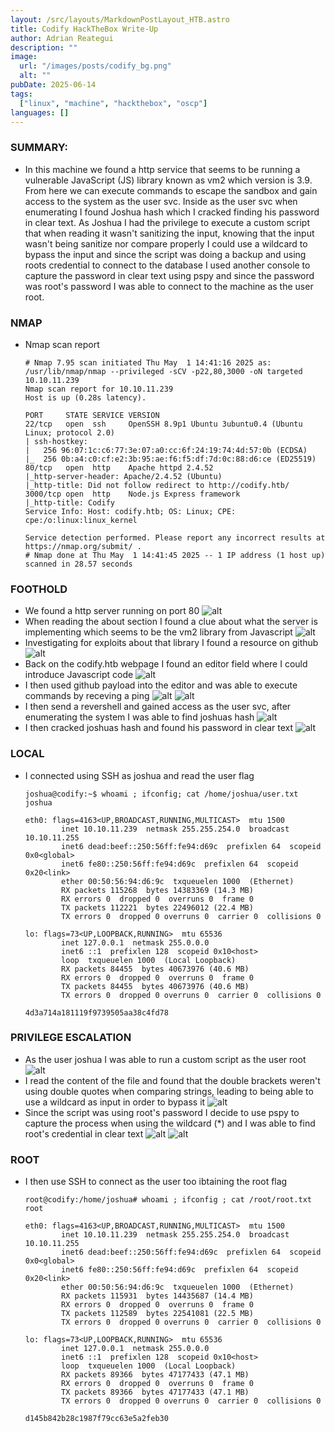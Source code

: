 ```yaml
---
layout: /src/layouts/MarkdownPostLayout_HTB.astro
title: Codify HackTheBox Write-Up
author: Adrian Reategui
description: ""
image:
  url: "/images/posts/codify_bg.png"
  alt: ""
pubDate: 2025-06-14
tags:
  ["linux", "machine", "hackthebox", "oscp"]
languages: []
---
```


### SUMMARY:
- In this machine we found a http service that seems to be running a vulnerable JavaScript (JS) library known as vm2 which version is 3.9. From here we can execute commands to escape the sandbox and gain access to the system as the user svc. Inside as the user svc when enumerating I found Joshua hash which I cracked finding his password in clear text. As Joshua I had the privilege to execute a custom script that when reading it wasn't sanitizing the input, knowing that the input wasn't being sanitize nor compare properly I could use a wildcard to bypass the input and since the script was doing a backup and using roots credential to connect to the database I used another console to capture the password in clear text using pspy and since the password was root's password I was able to connect to the machine as the user root.

### NMAP
- Nmap scan report
	```
	# Nmap 7.95 scan initiated Thu May  1 14:41:16 2025 as: /usr/lib/nmap/nmap --privileged -sCV -p22,80,3000 -oN targeted 10.10.11.239
	Nmap scan report for 10.10.11.239
	Host is up (0.28s latency).
	
	PORT     STATE SERVICE VERSION
	22/tcp   open  ssh     OpenSSH 8.9p1 Ubuntu 3ubuntu0.4 (Ubuntu Linux; protocol 2.0)
	| ssh-hostkey: 
	|   256 96:07:1c:c6:77:3e:07:a0:cc:6f:24:19:74:4d:57:0b (ECDSA)
	|_  256 0b:a4:c0:cf:e2:3b:95:ae:f6:f5:df:7d:0c:88:d6:ce (ED25519)
	80/tcp   open  http    Apache httpd 2.4.52
	|_http-server-header: Apache/2.4.52 (Ubuntu)
	|_http-title: Did not follow redirect to http://codify.htb/
	3000/tcp open  http    Node.js Express framework
	|_http-title: Codify
	Service Info: Host: codify.htb; OS: Linux; CPE: cpe:/o:linux:linux_kernel
	
	Service detection performed. Please report any incorrect results at https://nmap.org/submit/ .
	# Nmap done at Thu May  1 14:41:45 2025 -- 1 IP address (1 host up) scanned in 28.57 seconds
	```
### FOOTHOLD
- We found a http server running on port 80
	![alt](/images/posts/codify.webp)
- When reading the about section I found a clue about what the server is implementing which seems to be the vm2 library from Javascript
	![alt](/images/posts/codify2.webp)
- Investigating for exploits about that library I found a resource on github 
	![alt](/images/posts/codify3.webp)
- Back on the codify.htb webpage I found an editor field where I could introduce Javascript code
	![alt](/images/posts/codify4.webp)
- I then used github payload into the editor and was able to execute commands by receving a ping
	![alt](/images/posts/codify5.webp)
	![alt](/images/posts/codify6.webp)
- I then send a revershell and gained access as the user svc, after enumerating the system I was able to find joshuas hash 
	![alt](/images/posts/codify7.webp)
- I then cracked joshuas hash and found his password in clear text
	![alt](/images/posts/codify8.webp)	
### LOCAL
- I connected using SSH as joshua and read the user flag
	```
	joshua@codify:~$ whoami ; ifconfig; cat /home/joshua/user.txt
	joshua
	
	eth0: flags=4163<UP,BROADCAST,RUNNING,MULTICAST>  mtu 1500
	        inet 10.10.11.239  netmask 255.255.254.0  broadcast 10.10.11.255
	        inet6 dead:beef::250:56ff:fe94:d69c  prefixlen 64  scopeid 0x0<global>
	        inet6 fe80::250:56ff:fe94:d69c  prefixlen 64  scopeid 0x20<link>
	        ether 00:50:56:94:d6:9c  txqueuelen 1000  (Ethernet)
	        RX packets 115268  bytes 14383369 (14.3 MB)
	        RX errors 0  dropped 0  overruns 0  frame 0
	        TX packets 112221  bytes 22496012 (22.4 MB)
	        TX errors 0  dropped 0 overruns 0  carrier 0  collisions 0
	
	lo: flags=73<UP,LOOPBACK,RUNNING>  mtu 65536
	        inet 127.0.0.1  netmask 255.0.0.0
	        inet6 ::1  prefixlen 128  scopeid 0x10<host>
	        loop  txqueuelen 1000  (Local Loopback)
	        RX packets 84455  bytes 40673976 (40.6 MB)
	        RX errors 0  dropped 0  overruns 0  frame 0
	        TX packets 84455  bytes 40673976 (40.6 MB)
	        TX errors 0  dropped 0 overruns 0  carrier 0  collisions 0
	
	4d3a714a181119f9739505aa38c4fd78
	```
### PRIVILEGE ESCALATION
- As the user joshua I was able to run a custom script as the user root
	![alt](/images/posts/codify9.webp)
- I read the content of the file and found that the double brackets weren't using double quotes when comparing strings, leading to being able to use a wildcard as input in order to bypass it
	![alt](/images/posts/codify10.webp)
- Since the script was using root's password I decide to use pspy to capture the process when using the wildcard (\*) and I was able to find root's credential in clear text
	![alt](/images/posts/codify11.webp)
	![alt](/images/posts/codify12.webp)
### ROOT
- I then use SSH to connect as the user too ibtaining the root flag
	```
	root@codify:/home/joshua# whoami ; ifconfig ; cat /root/root.txt
	root
	
	eth0: flags=4163<UP,BROADCAST,RUNNING,MULTICAST>  mtu 1500
	        inet 10.10.11.239  netmask 255.255.254.0  broadcast 10.10.11.255
	        inet6 dead:beef::250:56ff:fe94:d69c  prefixlen 64  scopeid 0x0<global>
	        inet6 fe80::250:56ff:fe94:d69c  prefixlen 64  scopeid 0x20<link>
	        ether 00:50:56:94:d6:9c  txqueuelen 1000  (Ethernet)
	        RX packets 115931  bytes 14435687 (14.4 MB)
	        RX errors 0  dropped 0  overruns 0  frame 0
	        TX packets 112589  bytes 22541081 (22.5 MB)
	        TX errors 0  dropped 0 overruns 0  carrier 0  collisions 0
	
	lo: flags=73<UP,LOOPBACK,RUNNING>  mtu 65536
	        inet 127.0.0.1  netmask 255.0.0.0
	        inet6 ::1  prefixlen 128  scopeid 0x10<host>
	        loop  txqueuelen 1000  (Local Loopback)
	        RX packets 89366  bytes 47177433 (47.1 MB)
	        RX errors 0  dropped 0  overruns 0  frame 0
	        TX packets 89366  bytes 47177433 (47.1 MB)
	        TX errors 0  dropped 0 overruns 0  carrier 0  collisions 0
	
	d145b842b28c1987f79cc63e5a2feb30
	```